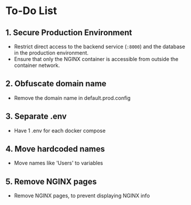 # To-Do List
## 1. Secure Production Environment
- Restrict direct access to the backend service (`:8000`) and the database in the production environment.
- Ensure that only the NGINX container is accessible from outside the container network.
## 2. Obfuscate domain name 
- Remove the domain name in default.prod.config
## 3. Separate .env
- Have 1 .env for each docker compose
## 4. Move hardcoded names
- Move names like 'Users' to variables
## 5. Remove NGINX pages
- Remove NGINX pages, to prevent displaying NGINX info
